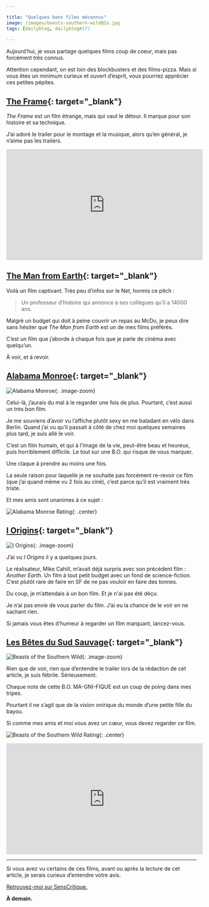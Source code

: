 ```yaml
---

title: "Quelques bons films méconnus"
image: /images/beasts-southern-wild@2x.jpg
tags: [dailyblog, dailyblog#17]
    
---
```


Aujourd’hui, je vous partage quelques films coup de coeur, mais pas forcément très connus.

Attention cependant, on est loin des blockbusters et des films-pizza. Mais si vous êtes un minimum curieux et ouvert d’esprit, vous pourriez apprécier ces petites pépites.

## [The Frame](http://www.senscritique.com/film/The_Frame/10778889){: target="_blank"}

*The Frame* est un film étrange, mais qui vaut le détour. Il marque pour son histoire et sa technique.

J’ai adoré le trailer pour le montage et la musique, alors qu’en général, je n’aime pas les trailers.

<iframe width="520" height="293" src="https://www.youtube.com/embed/QUm04OmjZMA?rel=0&amp;showinfo=0" frameborder="0" allowfullscreen></iframe>

<br/>

## [The Man from Earth](http://www.senscritique.com/film/The_Man_from_Earth/365496){: target="_blank"}

Voilà un film captivant. Très peu d’infos sur le Net, hormis ce pitch :

> Un professeur d’histoire qui annonce à ses collègues qu’il a 14000 ans.

Malgré un budget qui doit à peine couvrir un repas au McDo, je peux dire sans hésiter que *The Man from Earth* est un de mes films préférés.

C’est un film que j’aborde à chaque fois que je parle de cinéma avec quelqu’un.

À voir, et à revoir.

## [Alabama Monroe](http://www.senscritique.com/film/Alabama_Monroe/8176466){: target="_blank"}

![Alabama Monroe](/images/alabama-monroe@2x.jpg){: .image-zoom}

Celui-là, j’aurais du mal à le regarder une fois de plus. Pourtant, c’est aussi un très bon film.

Je me souviens d’avoir vu l’affiche plutôt sexy en me baladant en vélo dans Berlin. Quand j’ai vu qu’il passait à côté de chez moi quelques semaines plus tard, je suis allé le voir.

C’est un film humain, et qui à l’image de la vie, peut-être beau et heureux, puis horriblement difficile. Le tout sur une B.O. qui risque de vous marquer.

Une claque à prendre au moins une fois. 

La seule raison pour laquelle je ne souhaite pas forcément re-revoir ce film (que j’ai quand même vu 2 fois au ciné), c’est parce qu’il est vraiment très triste.

Et mes amis sont unanimes à ce sujet : 

![Alabama Monroe Rating](/images/alabama-monroe-rating.jpg){: .center}

## [I Origins](http://www.senscritique.com/film/I_Origins/10405795){: target="_blank"}

![I Origins](/images/i-origins@2x.jpg){: .image-zoom}

J’ai vu *I Origins* il y a quelques jours. 

Le réalisateur, Mike Cahill, m’avait déjà surpris avec son précédent film : *Another Earth*. Un film à tout petit budget avec un fond de science-fiction. C’est plutôt rare de faire en SF de ne pas vouloir en faire des tonnes.

Du coup, je m’attendais à un bon film. Et je n'ai pas été déçu. 

Je n’ai pas envie de vous parler du film. J’ai eu la chance de le voir en ne sachant rien.

Si jamais vous êtes d’humeur à regarder un film marquant, lancez-vous.

## [Les Bêtes du Sud Sauvage](http://www.senscritique.com/film/Les_Betes_du_Sud_Sauvage/396316){: target="_blank"}

![Beasts of the Southern Wild](/images/beasts-southern-wild@2x.jpg){: .image-zoom}

Rien que de voir, rien que d’entendre le trailer lors de la rédaction de cet article, je suis fébrile. Sérieusement.

Chaque note de cette B.O. MA-GNI-FIQUE est un coup de poing dans mes tripes.

Pourtant il ne s’agit que de la vision onirique du monde d’une petite fille du bayou.

Si comme mes amis et moi vous avez un cœur, vous devez regarder ce film.

![Beasts of the Southern Wild Rating](/images/beasts-southern-wild-rating.jpg){: .center}

<iframe width="520" height="293" src="https://www.youtube.com/embed/ZF7i2n5NXLo?rel=0&amp;showinfo=0" frameborder="0" allowfullscreen></iframe>

____

Si vous avez vu certains de ces films, avant ou après la lecture de cet article, je serais curieux d’entendre votre avis.

[Retrouvez-moi sur SensCritique.](http://www.senscritique.com/AxelRock)

**À demain.**